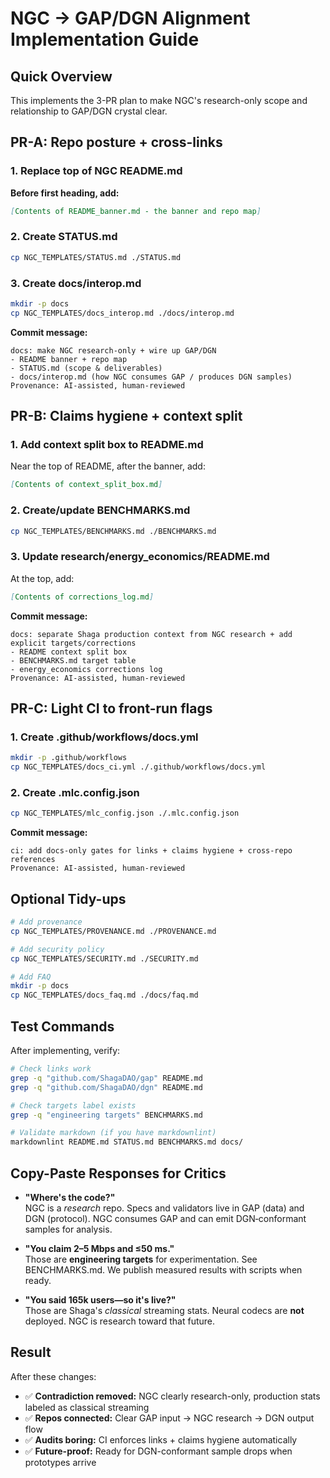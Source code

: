 # NGC → GAP/DGN Alignment Implementation Guide

## Quick Overview

This implements the 3-PR plan to make NGC's research-only scope and relationship to GAP/DGN crystal clear.

## PR-A: Repo posture + cross-links

### 1. Replace top of NGC README.md

**Before first heading, add:**
```markdown
[Contents of README_banner.md - the banner and repo map]
```

### 2. Create STATUS.md
```bash
cp NGC_TEMPLATES/STATUS.md ./STATUS.md
```

### 3. Create docs/interop.md  
```bash
mkdir -p docs
cp NGC_TEMPLATES/docs_interop.md ./docs/interop.md
```

**Commit message:**
```
docs: make NGC research-only + wire up GAP/DGN
- README banner + repo map
- STATUS.md (scope & deliverables)  
- docs/interop.md (how NGC consumes GAP / produces DGN samples)
Provenance: AI-assisted, human-reviewed
```

## PR-B: Claims hygiene + context split

### 1. Add context split box to README.md
Near the top of README, after the banner, add:
```markdown
[Contents of context_split_box.md]
```

### 2. Create/update BENCHMARKS.md
```bash
cp NGC_TEMPLATES/BENCHMARKS.md ./BENCHMARKS.md
```

### 3. Update research/energy_economics/README.md
At the top, add:
```markdown
[Contents of corrections_log.md]
```

**Commit message:**
```
docs: separate Shaga production context from NGC research + add explicit targets/corrections
- README context split box
- BENCHMARKS.md target table
- energy_economics corrections log
Provenance: AI-assisted, human-reviewed
```

## PR-C: Light CI to front-run flags

### 1. Create .github/workflows/docs.yml
```bash
mkdir -p .github/workflows
cp NGC_TEMPLATES/docs_ci.yml ./.github/workflows/docs.yml
```

### 2. Create .mlc.config.json
```bash
cp NGC_TEMPLATES/mlc_config.json ./.mlc.config.json
```

**Commit message:**
```
ci: add docs-only gates for links + claims hygiene + cross-repo references
Provenance: AI-assisted, human-reviewed
```

## Optional Tidy-ups

```bash
# Add provenance
cp NGC_TEMPLATES/PROVENANCE.md ./PROVENANCE.md

# Add security policy  
cp NGC_TEMPLATES/SECURITY.md ./SECURITY.md

# Add FAQ
mkdir -p docs
cp NGC_TEMPLATES/docs_faq.md ./docs/faq.md
```

## Test Commands

After implementing, verify:

```bash
# Check links work
grep -q "github.com/ShagaDAO/gap" README.md
grep -q "github.com/ShagaDAO/dgn" README.md

# Check targets label exists
grep -q "engineering targets" BENCHMARKS.md

# Validate markdown (if you have markdownlint)
markdownlint README.md STATUS.md BENCHMARKS.md docs/
```

## Copy-Paste Responses for Critics

- **"Where's the code?"**  
  NGC is a *research* repo. Specs and validators live in GAP (data) and DGN (protocol). NGC consumes GAP and can emit DGN‑conformant samples for analysis.

- **"You claim 2–5 Mbps and ≤50 ms."**  
  Those are **engineering targets** for experimentation. See BENCHMARKS.md. We publish measured results with scripts when ready.

- **"You said 165k users—so it's live?"**  
  Those are Shaga's *classical* streaming stats. Neural codecs are **not** deployed. NGC is research toward that future.

## Result

After these changes:
- ✅ **Contradiction removed:** NGC clearly research-only, production stats labeled as classical streaming
- ✅ **Repos connected:** Clear GAP input → NGC research → DGN output flow  
- ✅ **Audits boring:** CI enforces links + claims hygiene automatically
- ✅ **Future-proof:** Ready for DGN-conformant sample drops when prototypes arrive 
